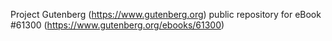 Project Gutenberg (https://www.gutenberg.org) public repository for
eBook #61300 (https://www.gutenberg.org/ebooks/61300)
